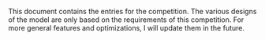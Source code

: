 This document contains the entries for the competition.
The various designs of the model are only based on the requirements of this competition.
For more general features and optimizations, I will update them in the future.
